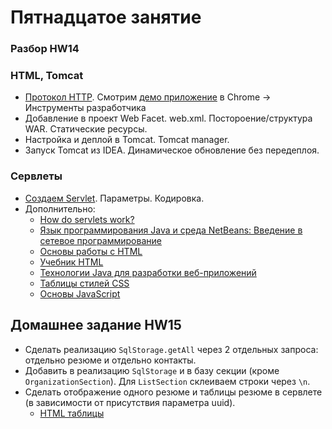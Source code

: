 # Пятнадцатое занятие

### Разбор HW14

### HTML, Tomcat
- <a href="http://java-course.ru/student/book1/servlet/">Протокол HTTP</a>. Смотрим <a href="http://topjava.herokuapp.com/">демо приложение<a/> в Chrome -> Инструменты разработчика
- Добавление в проект Web Facet. web.xml. Постороение/cтруктура WAR. Статические ресурсы.
- Настройка и деплой в Tomcat. Tomcat manager.
- Запуск Tomcat из IDEA. Динамическое обновление без передеплоя.

### Сервлеты
- <a href="http://devcolibri.com/4284">Создаем Servlet</a>. Параметры. Кодировка. 
- Дополнительно:
    - <a href="http://stackoverflow.com/questions/3106452/how-do-servlets-work-instantiation-shared-variables-and-multithreading">How do servlets work?</a>
    - <a href="http://www.intuit.ru/studies/courses/569/425/lecture/9683">Язык программирования Java и среда NetBeans: Введение в сетевое программирование</a>
    - <a href="http://www.intuit.ru/studies/courses/1102/134/info">Основы работы с HTML</a>
    - <a href="http://ru.html.net/tutorials/html/">Учебник HTML</a>
    - <a href="http://www.techinfo.net.ru/docs/web/javawebdev.html">Технологии Java для разработки веб-приложений</a>
    - <a href="http://www.intuit.ru/studies/courses/611/467/lecture/5990">Таблицы стилей CSS</a>
    - <a href="http://www.intuit.ru/studies/courses/611/467/lecture/5999">Основы JavaScript</a>

## Домашнее задание HW15
- Сделать реализацию `SqlStorage.getAll` через 2 отдельных запроса: отдельно резюме и отдельно контакты.
- Добавить в реализацию `SqlStorage` и в базу секции (кроме `OrganizationSection`). Для `ListSection` склеиваем строки через `\n`.
- Сделать отображение одного резюме и таблицы резюме в сервлете (в зависимости от присутствия параметра uuid).
  - <a href="http://www.webremeslo.ru/html/glava4.html">HTML таблицы</a>
